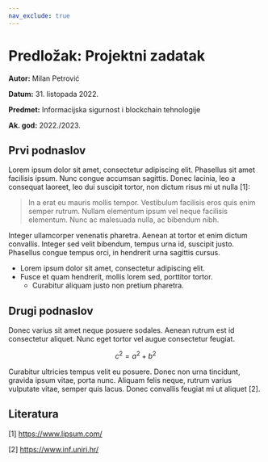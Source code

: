```yaml
---
nav_exclude: true
---
```

# Predložak: Projektni zadatak

**Autor:** Milan Petrović

**Datum:** 31. listopada 2022.

**Predmet:** Informacijska sigurnost i blockchain tehnologije

**Ak. god:** 2022./2023.

## Prvi podnaslov

Lorem ipsum dolor sit amet, consectetur adipiscing elit. Phasellus sit amet facilisis ipsum. Nunc congue accumsan sagittis. Donec lacinia, leo a consequat laoreet, leo dui suscipit tortor, non dictum risus mi ut nulla [1]:

> In a erat eu mauris mollis tempor. Vestibulum facilisis eros quis enim semper rutrum. Nullam elementum ipsum vel neque facilisis elementum. Nunc ac malesuada nulla, ac bibendum nibh.

Integer ullamcorper venenatis pharetra. Aenean at tortor et enim dictum convallis. Integer sed velit bibendum, tempus urna id, suscipit justo. Phasellus congue tempus orci, in hendrerit urna sagittis cursus.

- Lorem ipsum dolor sit amet, consectetur adipiscing elit.
- Fusce et quam hendrerit, mollis lorem sed, porttitor tortor.
  - Curabitur aliquam justo non pretium pharetra.

## Drugi podnaslov

Donec varius sit amet neque posuere sodales. Aenean rutrum est id consectetur aliquet. Nunc eget tortor vel augue consectetur feugiat.

$$ c^2 = a^2 + b^2$$

Curabitur ultricies tempus velit eu posuere. Donec non urna tincidunt, gravida ipsum vitae, porta nunc. Aliquam felis neque, rutrum varius vulputate vitae, semper quis lacus. Donec convallis feugiat mi ut aliquet [2].

## Literatura

[1] <https://www.lipsum.com/>

[2] <https://www.inf.uniri.hr/>
